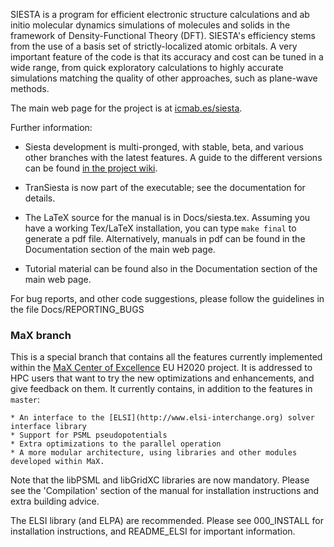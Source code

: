 SIESTA is a program for efficient electronic structure calculations
and ab initio molecular dynamics simulations of molecules and
solids in the framework of Density-Functional Theory (DFT).
SIESTA's efficiency stems from the use of a basis set of
strictly-localized atomic orbitals. A very important feature of the
code is that its accuracy and cost can be tuned in a wide range, from
quick exploratory calculations to highly accurate simulations matching
the quality of other approaches, such as plane-wave methods.

The main web page for the project is at [icmab.es/siesta](https://icmab.es/siesta).

Further information:

* Siesta development is multi-pronged, with stable, beta, and various
other branches with the latest features. A guide to the different
versions can be found
[in the project wiki](https://gitlab.com/siesta-project/siesta/-/wikis/Guide-to-Siesta-versions).

* TranSiesta is now part of the executable; see the documentation for details.

* The LaTeX source for the manual is in Docs/siesta.tex. Assuming you have
a working Tex/LaTeX installation, you can type `make final` to generate a pdf file.
Alternatively, manuals in pdf can be found in the Documentation section of the main web page.

* Tutorial material can be found also in the Documentation section of the main web page.

For bug reports, and other code suggestions, please follow the guidelines
in the file Docs/REPORTING_BUGS

### MaX branch
This is a special branch that contains all the features currently
implemented within the [MaX Center of
Excellence](http://www.max-centre.eu) EU H2020 project. It is
addressed to HPC users that want to try the new optimizations and
enhancements, and give feedback on them. It currently contains, in
addition to the features in `master`:

    * An interface to the [ELSI](http://www.elsi-interchange.org) solver interface library 
    * Support for PSML pseudopotentials
    * Extra optimizations to the parallel operation
    * A more modular architecture, using libraries and other modules developed within MaX.

Note that the libPSML and libGridXC libraries are now
mandatory. Please see the 'Compilation' section of the manual for
installation instructions and extra building advice.

The ELSI library (and ELPA) are recommended. Please see 000_INSTALL for installation
instructions, and README_ELSI for important information.




